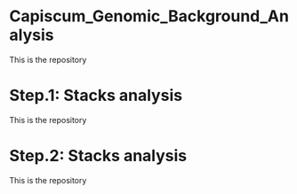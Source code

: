 # Capiscum_Genomic_Background_Analysis
This is the repository 

# Step.1: Stacks analysis
This is the repository 

# Step.2: Stacks analysis
This is the repository 

